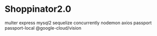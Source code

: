 # Shoppinator2.0


multer
express
mysql2
sequelize
concurrently
nodemon
axios
passport
passport-local
@google-cloud/vision